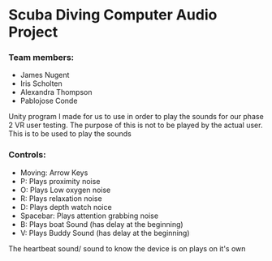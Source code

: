 # Scuba Diving Computer Audio Project

### Team members:
   - James Nugent
   - Iris Scholten
   - Alexandra Thompson
   - Pablojose Conde

Unity program I made for us to use in order to play the sounds for our phase 2 VR user testing. The purpose of this is not to be played by the actual user. This is to be used to play the sounds

### Controls:
  - Moving: Arrow Keys
  - P: Plays proximity noise
  - O: Plays Low oxygen noise
  - R: Plays relaxation noise
  - D: Plays depth watch noice
  - Spacebar: Plays attention grabbing noise
  - B: Plays boat Sound (has delay at the beginning)
  - V: Plays Buddy Sound (has delay at the beginning)

The heartbeat sound/ sound to know the device is on plays on it's own
